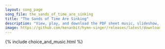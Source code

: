 ```yaml
---
layout: song_page
song_file: the_sands_of_time_are_sinking
title: "The Sands of Time Are Sinking"
description: "View, play, and download the PDF sheet music, slideshow, and audio. Lyrics: The sands of time are sinking, the dawn of heaven breaks. the summer morn I've sighed for, the fair sweet morn awakes; dark, dark hath been the midnig... english christian 4part chords"
image: https://github.com/kenanbit/hymn-singer/releases/latest/download/the_sands_of_time_are_sinking-trad.png
---
```


{% include choice_and_music.html %}